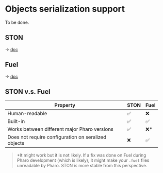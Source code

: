 # Objects serialization support
To be done.

## STON
-> [doc](https://github.com/svenvc/ston/blob/master/ston-paper.md)

## Fuel
-> [doc]()

## STON v.s. Fuel

|Property                                            |STON                |Fuel                |
|----------------------------------------------------|--------------------|--------------------|
|Human-readable                                      | :white_check_mark: | :x:                |
|Built-in                                            | :white_check_mark: | :white_check_mark: |
|Works between different major Pharo versions        | :white_check_mark: | :x:*               |
|Does not require configuration on seralized objects | :x:                | :white_check_mark: |

> *It might work but it is not likely. If a fix was done on Fuel during Pharo development (which is likely), it might make your `.fuel` files unreadable by Pharo. STON is more stable from this perspective.
